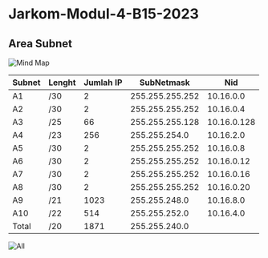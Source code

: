 # Jarkom-Modul-4-B15-2023

## Area Subnet
![Mind Map](https://github.com/VictorGstn/Jarkom-Modul-4-B15-2023/assets/125529445/b6e254ef-84ac-4081-b922-c9ba06a9d814)

| Subnet   | Lenght  | Jumlah IP | SubNetmask      |   Nid       |
|----------|---------|-----------|-----------------|-------------|
| A1       | /30     | 2         | 255.255.255.252 | 10.16.0.0   |
| A2       | /30     | 2         | 255.255.255.252 | 10.16.0.4   |
| A3       | /25     | 66        | 255.255.255.128 | 10.16.0.128 |
| A4       | /23     | 256       | 255.255.254.0   | 10.16.2.0   |
| A5       | /30     | 2         | 255.255.255.252 | 10.16.0.8   |
| A6       | /30     | 2         | 255.255.255.252 | 10.16.0.12  |
| A7       | /30     | 2         | 255.255.255.252 | 10.16.0.16  |
| A8       | /30     | 2         | 255.255.255.252 | 10.16.0.20  |
| A9       | /21     | 1023      | 255.255.248.0   | 10.16.8.0   |
| A10      | /22     | 514       | 255.255.252.0   | 10.16.4.0   |
| Total    |  /20    | 1871      | 255.255.240.0   |             |

![All](https://github.com/VictorGstn/Jarkom-Modul-4-B15-2023/assets/125529445/d2eb6a28-3851-4d00-8908-f84460d36c80)
